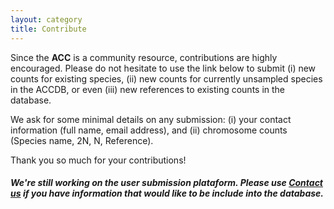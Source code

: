 ```yaml
---
layout: category
title: Contribute
---
```


Since the **ACC** is a community resource, contributions are highly encouraged.
Please do not hesitate to use the link below to submit (i) new counts for existing species, (ii) new counts for currently unsampled species in the ACCDB, or even (iii) new references to existing counts in the database.

We ask for some minimal details on any submission: (i) your contact information (full name, email address), and (ii) chromosome counts (Species name, 2N, N, Reference).

Thank you so much for your contributions!

##### We're still working on the user submission plataform. Please use [Contact us](/ACC/category/contact) if you have information that would like to be include into the database.


